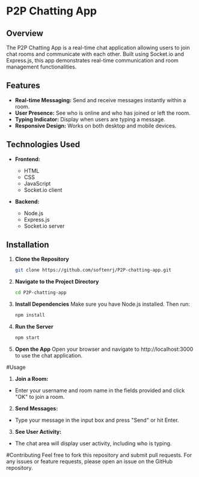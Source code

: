 # P2P Chatting App

## Overview

The P2P Chatting App is a real-time chat application allowing users to join chat rooms and communicate with each other. Built using Socket.io and Express.js, this app demonstrates real-time communication and room management functionalities.

## Features

- **Real-time Messaging:** Send and receive messages instantly within a room.
- **User Presence:** See who is online and who has joined or left the room.
- **Typing Indicator:** Display when users are typing a message.
- **Responsive Design:** Works on both desktop and mobile devices.

## Technologies Used

- **Frontend:**
  - HTML
  - CSS
  - JavaScript
  - Socket.io client

- **Backend:**
  - Node.js
  - Express.js
  - Socket.io server

## Installation

1. **Clone the Repository**

   ```bash
   git clone https://github.com/softenrj/P2P-chatting-app.git

2. **Navigate to the Project Directory**

   ```bash
   cd P2P-chatting-app

3. **Install Dependencies**
   Make sure you have Node.js installed. Then run:

   ```bash
   npm install

4. **Run the Server**

    ```bash
    npm start

5. **Open the App**
   Open your browser and navigate to http://localhost:3000 to use the chat application.

#Usage

1. **Join a Room:**
 - Enter your username and room name in the fields provided and click "OK" to join a room.

2. **Send Messages:**

 - Type your message in the input box and press "Send" or hit Enter.

3. **See User Activity:**

 - The chat area will display user activity, including who is typing.

#Contributing
Feel free to fork this repository and submit pull requests. For any issues or feature requests, please open an issue on the GitHub repository.

